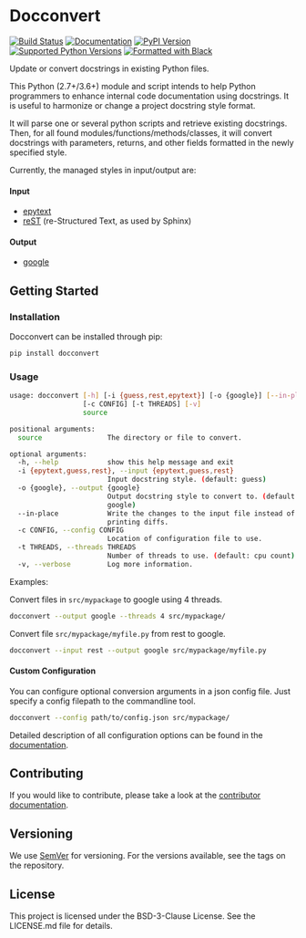 # Docconvert

[![Build Status](https://travis-ci.org/cbillingham/docconvert.svg?branch=master)](https://travis-ci.org/cbillingham/docconvert)
[![Documentation](https://readthedocs.org/projects/docconvert/badge/?version=latest)](https://docconvert.readthedocs.io)
[![PyPI Version](https://img.shields.io/pypi/v/docconvert.svg)](https://pypi.org/project/docconvert/)
[![Supported Python Versions](https://img.shields.io/pypi/pyversions/docconvert.svg)](https://pypi.org/project/docconvert/)
[![Formatted with Black](https://img.shields.io/badge/code%20style-black-000000.svg)](https://github.com/python/black)

Update or convert docstrings in existing Python files.

This Python (2.7+/3.6+) module and script intends to help Python programmers to
enhance internal code documentation using docstrings.
It is useful to harmonize or change a project docstring style format.

It will parse one or several python scripts and retrieve existing docstrings.
Then, for all found modules/functions/methods/classes, it will convert docstrings
with parameters, returns, and other fields formatted in the newly specified style.

Currently, the managed styles in input/output are:

#### Input

- [epytext][1]
- [reST][2] (re-Structured Text, as used by Sphinx)

#### Output

- [google][3]


## Getting Started

### Installation

Docconvert can be installed through pip:

```bash
pip install docconvert
```

### Usage

```bash
usage: docconvert [-h] [-i {guess,rest,epytext}] [-o {google}] [--in-place]
                  [-c CONFIG] [-t THREADS] [-v]
                  source

positional arguments:
  source                The directory or file to convert.

optional arguments:
  -h, --help            show this help message and exit
  -i {epytext,guess,rest}, --input {epytext,guess,rest}
                        Input docstring style. (default: guess)
  -o {google}, --output {google}
                        Output docstring style to convert to. (default:
                        google)
  --in-place            Write the changes to the input file instead of
                        printing diffs.
  -c CONFIG, --config CONFIG
                        Location of configuration file to use.
  -t THREADS, --threads THREADS
                        Number of threads to use. (default: cpu count)
  -v, --verbose         Log more information.
```

Examples:

Convert files in `src/mypackage` to google using 4 threads.

```bash
docconvert --output google --threads 4 src/mypackage/
```

Convert file `src/mypackage/myfile.py` from rest to google.

```bash
docconvert --input rest --output google src/mypackage/myfile.py
```

#### Custom Configuration

You can configure optional conversion arguments in a json config file. Just
specify a config filepath to the commandline tool.

```bash
docconvert --config path/to/config.json src/mypackage/
```

Detailed description of all configuration options can be found in the
[documentation][5].


## Contributing

If you would like to contribute, please take a look at the
[contributor documentation][6].


## Versioning

We use [SemVer][4] for versioning.
For the versions available, see the tags on the repository.


## License

This project is licensed under the BSD-3-Clause License.
See the LICENSE.md file for details.


[1]: http://epydoc.sourceforge.net/manual-fields.html
[2]: https://www.sphinx-doc.org/en/master/usage/restructuredtext/domains.html#info-field-lists
[3]: https://www.sphinx-doc.org/en/master/usage/extensions/example_google.html#example-google
[4]: http://semver.org/
[5]: https://docconvert.readthedocs.io/
[6]: https://docconvert.readthedocs.io/en/stable/contributing.html
